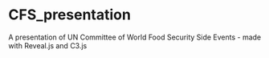 # CFS_presentation
A presentation of UN Committee of World Food Security Side Events - made with Reveal.js and C3.js
